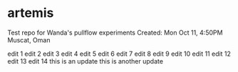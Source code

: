 # artemis

Test repo for Wanda's pullflow experiments
Created: Mon Oct 11, 4:50PM Muscat, Oman

edit 1
edit 2
edit 3
edit 4
edit 5
edit 6
edit 7
edit 8
edit 9
edit 10
edit 11
edit 12
edit 13
edit 14
this is an update
this is another update
